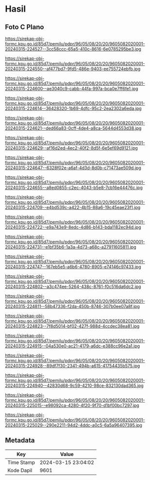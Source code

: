 # Hasil

## Foto C Plano

https://sirekap-obj-formc.kpu.go.id/85d7/pemilu/pdpr/96/05/08/20/20/9605082020001-20240315-224527--3cc58ccc-65a5-410c-8616-6e0785295be3.jpg

https://sirekap-obj-formc.kpu.go.id/85d7/pemilu/pdpr/96/05/08/20/20/9605082020001-20240315-224550--af477bd7-9fd5-486e-9403-ee755724ebfb.jpg

https://sirekap-obj-formc.kpu.go.id/85d7/pemilu/pdpr/96/05/08/20/20/9605082020001-20240315-224600--ae3040c9-cabb-44fa-997a-bca0e7ff6fe1.jpg

https://sirekap-obj-formc.kpu.go.id/85d7/pemilu/pdpr/96/05/08/20/20/9605082020001-20240315-224614--36428320-1b69-4dfc-95c2-2ea2302a6eda.jpg

https://sirekap-obj-formc.kpu.go.id/85d7/pemilu/pdpr/96/05/08/20/20/9605082020001-20240315-224621--ded66a83-0cff-4de4-a8ca-5644d4553d38.jpg

https://sirekap-obj-formc.kpu.go.id/85d7/pemilu/pdpr/96/05/08/20/20/9605082020001-20240315-224629--af16d2ed-4ec2-40f2-8d5f-6e5ef69d9121.jpg

https://sirekap-obj-formc.kpu.go.id/85d7/pemilu/pdpr/96/05/08/20/20/9605082020001-20240315-224647--6328f02e-a6af-4d3d-8d0b-c71473ae509d.jpg

https://sirekap-obj-formc.kpu.go.id/85d7/pemilu/pdpr/96/05/08/20/20/9605082020001-20240315-224655--a8ed0855-c2ec-4043-b5e8-7cb16e44476c.jpg

https://sirekap-obj-formc.kpu.go.id/85d7/pemilu/pdpr/96/05/08/20/20/9605082020001-20240315-224709--e4bd539c-a422-4b15-88a6-19c45eae23f1.jpg

https://sirekap-obj-formc.kpu.go.id/85d7/pemilu/pdpr/96/05/08/20/20/9605082020001-20240315-224722--e9a743e9-8edc-4d86-b143-bda1182ec94d.jpg

https://sirekap-obj-formc.kpu.go.id/85d7/pemilu/pdpr/96/05/08/20/20/9605082020001-20240315-224731--e1bf35b6-1a3a-4d73-a68c-a27911605811.jpg

https://sirekap-obj-formc.kpu.go.id/85d7/pemilu/pdpr/96/05/08/20/20/9605082020001-20240315-224747--167eb5e5-a6b6-4780-8905-e74146c97433.jpg

https://sirekap-obj-formc.kpu.go.id/85d7/pemilu/pdpr/96/05/08/20/20/9605082020001-20240315-224802--a3c474ee-5264-438c-8761-f0c516da6dc2.jpg

https://sirekap-obj-formc.kpu.go.id/85d7/pemilu/pdpr/96/05/08/20/20/9605082020001-20240315-224811--58b47336-f2da-450b-8746-307b0ee07a8f.jpg

https://sirekap-obj-formc.kpu.go.id/85d7/pemilu/pdpr/96/05/08/20/20/9605082020001-20240315-224823--7f8d5014-bf02-427f-988d-4ccdec38ea81.jpg

https://sirekap-obj-formc.kpu.go.id/85d7/pemilu/pdpr/96/05/08/20/20/9605082020001-20240315-224915--04a530e0-ac21-4179-a6dc-e388cc96e2a1.jpg

https://sirekap-obj-formc.kpu.go.id/85d7/pemilu/pdpr/96/05/08/20/20/9605082020001-20240315-224928--89df7f30-2341-494b-a615-41754435b575.jpg

https://sirekap-obj-formc.kpu.go.id/85d7/pemilu/pdpr/96/05/08/20/20/9605082020001-20240315-224940--42830d68-9c59-4210-98ce-832130dad365.jpg

https://sirekap-obj-formc.kpu.go.id/85d7/pemilu/pdpr/96/05/08/20/20/9605082020001-20240315-225015--e98092ca-4280-4f20-9f70-d1bf00bc7297.jpg

https://sirekap-obj-formc.kpu.go.id/85d7/pemilu/pdpr/96/05/08/20/20/9605082020001-20240315-225029--290e2211-94d2-4ddc-a0c5-6a5a96407395.jpg


## Metadata

| Key        | Value               |
| ---------- | ------------------- |
| Time Stamp | 2024-03-15 23:04:02 |
| Kode Dapil | 9601                |



